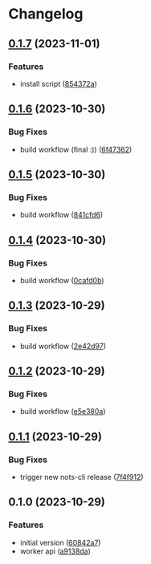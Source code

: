 # Changelog

## [0.1.7](https://github.com/explodingcamera/nots/compare/nots-cli-v0.1.6...nots-cli-v0.1.7) (2023-11-01)


### Features

* install script ([854372a](https://github.com/explodingcamera/nots/commit/854372ab0a3815cb7e201c523edb02d59be56ae8))

## [0.1.6](https://github.com/explodingcamera/nots/compare/nots-cli-v0.1.5...nots-cli-v0.1.6) (2023-10-30)


### Bug Fixes

* build workflow (final :)) ([6f47362](https://github.com/explodingcamera/nots/commit/6f47362c7ff14b67ce38b1082c98990392c07bc2))

## [0.1.5](https://github.com/explodingcamera/nots/compare/nots-cli-v0.1.4...nots-cli-v0.1.5) (2023-10-30)


### Bug Fixes

* build workflow ([841cfd6](https://github.com/explodingcamera/nots/commit/841cfd693960af698946cd32db6cb782cd0a410a))

## [0.1.4](https://github.com/explodingcamera/nots/compare/nots-cli-v0.1.3...nots-cli-v0.1.4) (2023-10-30)


### Bug Fixes

* build workflow ([0cafd0b](https://github.com/explodingcamera/nots/commit/0cafd0b63df320dec38bbc1c81a76d6a39fdc099))

## [0.1.3](https://github.com/explodingcamera/nots/compare/nots-cli-v0.1.2...nots-cli-v0.1.3) (2023-10-29)


### Bug Fixes

* build workflow ([2e42d97](https://github.com/explodingcamera/nots/commit/2e42d973753d43f6f1809411849eade1208f2557))

## [0.1.2](https://github.com/explodingcamera/nots/compare/nots-cli-v0.1.1...nots-cli-v0.1.2) (2023-10-29)


### Bug Fixes

* build workflow ([e5e380a](https://github.com/explodingcamera/nots/commit/e5e380af94354a51f5cbd5bad0ae0ebc8553e3be))

## [0.1.1](https://github.com/explodingcamera/nots/compare/nots-cli-v0.1.0...nots-cli-v0.1.1) (2023-10-29)


### Bug Fixes

* trigger new nots-cli release ([7f4f912](https://github.com/explodingcamera/nots/commit/7f4f912dd5356f1cde32301d4b5e4dce0207ec89))

## 0.1.0 (2023-10-29)


### Features

* initial version ([60842a7](https://github.com/explodingcamera/nots/commit/60842a7df4aceaf3c0682931ce7ed8d2a324b7ef))
* worker api ([a9138da](https://github.com/explodingcamera/nots/commit/a9138da1fd959c163794359078a4a6803c1b71b1))
